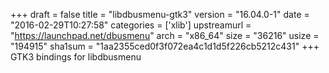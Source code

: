 +++
draft = false
title = "libdbusmenu-gtk3"
version = "16.04.0-1"
date = "2016-02-29T10:27:58"
categories = ['xlib']
upstreamurl = "https://launchpad.net/dbusmenu"
arch = "x86_64"
size = "36216"
usize = "194915"
sha1sum = "1aa2355ced0f3f072ea4c1d1d5f226cb5212c431"
+++
GTK3 bindings for libdbusmenu